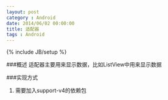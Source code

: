 ```yaml
---
layout: post
category : Android
date: 2014/06/02 00:00:00 
title: 适配器
tags : Android
---
```

{% include JB/setup %}

###概述
适配器主要用来显示数据，比如ListView中用来显示数据

###实现方式
1. 需要加入support-v4的依赖包


###

<pre class="brush: xml;">



</pre>










